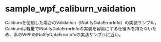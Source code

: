 # sample_wpf_caliburn_vaidation
Caliburnを使用した場合のValidation（INotifyDataErrorInfo）の実装サンプル。Caliburnは軽量でINotifyDataErrorInfoの実装を容易にする仕組みを持たないため、素のWPFのINotifyDataErrorInfoの実装サンプルに近い。
